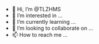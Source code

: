 - 👋 Hi, I’m @TLZHMS
- 👀 I’m interested in ...
- 🌱 I’m currently learning ...
- 💞️ I’m looking to collaborate on ...
- 📫 How to reach me ...

<!---
TLZHMS/TLZHMS is a ✨ special ✨ repository because its `README.md` (this file) appears on your GitHub profile.
You can click the Preview link to take a look at your changes.
--->
